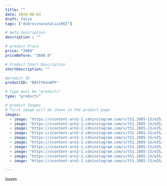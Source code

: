 ```yaml
---
title: ""
date: 2019-08-03
draft: false
tags: ["dubrovinanatalia1963"]

# meta description
description : ""

# product Price
price: "3000"
priceBefore: "3600.0"

# Product Short Description
shortDescription: ""

#product ID
productID: "B0ttY6onAPh"

# type must be "products"
type: "products"

# product Images
# first image will be shown in the product page
images:
  - image: "https://scontent-arn2-2.cdninstagram.com/v/t51.2885-15/e35/66114649_2321309961272033_4320561027746673329_n.jpg?se=7&tp=1&_nc_ht=scontent-arn2-2.cdninstagram.com&_nc_cat=105&_nc_ohc=ZuyHfBz5CwUAX8AS-Xy&ccb=7-4&oh=306905a5a5c73f4c08ddef7c92495a13&oe=6084ED1F&ig_cache_key=MjEwMjUzNjIyMjkyMTMxNDY4MQ%3D%3D.2-ccb7-4"
  - image: "https://scontent-arn2-1.cdninstagram.com/v/t51.2885-15/e35/67423768_513685735838632_981073890590774018_n.jpg?se=7&tp=1&_nc_ht=scontent-arn2-1.cdninstagram.com&_nc_cat=104&_nc_ohc=ayJa7FB0XcMAX-xKb4c&ccb=7-4&oh=e1323d9685573cc41ddf695092b83923&oe=608437BB&ig_cache_key=MjEwMjUzNjIyMjk3OTk3MzU0NA%3D%3D.2-ccb7-4"
  - image: "https://scontent-arn2-2.cdninstagram.com/v/t51.2885-15/e35/66294032_960436724348477_9046654680409584320_n.jpg?se=7&tp=1&_nc_ht=scontent-arn2-2.cdninstagram.com&_nc_cat=105&_nc_ohc=sMHZpCt6JpwAX8WtU1r&ccb=7-4&oh=aff969ee794152cf8e934232b0c74343&oe=60825EA2&ig_cache_key=MjEwMjUzNjIyMjk2MzI3MDgyMw%3D%3D.2-ccb7-4"
  - image: "https://scontent-arn2-2.cdninstagram.com/v/t51.2885-15/e35/66162837_351492089114016_5646404607573372081_n.jpg?se=7&tp=1&_nc_ht=scontent-arn2-2.cdninstagram.com&_nc_cat=100&_nc_ohc=os0_m5n37s8AX_Nqt-9&ccb=7-4&oh=3ee804b9a483a43ec60098a8749ee6be&oe=6083BF0C&ig_cache_key=MjEwMjUzNjIyMjk3MTczNzAxMw%3D%3D.2-ccb7-4"
  - image: "https://scontent-arn2-1.cdninstagram.com/v/t51.2885-15/e35/67350302_685147705320859_1577947152932414607_n.jpg?se=7&tp=1&_nc_ht=scontent-arn2-1.cdninstagram.com&_nc_cat=107&_nc_ohc=Lpr-QiBy1wcAX81wmwW&ccb=7-4&oh=6d1dbc8e0f681db5ecd605c38fe36ab9&oe=60828880&ig_cache_key=MjEwMjUzNjIyMzAwNTMyNzgyMg%3D%3D.2-ccb7-4"
  - image: "https://scontent-arn2-1.cdninstagram.com/v/t51.2885-15/e35/67740122_2291267957870186_7032073279332673489_n.jpg?se=7&tp=1&_nc_ht=scontent-arn2-1.cdninstagram.com&_nc_cat=102&_nc_ohc=4bUhIJfGrbQAX_BvykX&ccb=7-4&oh=33b394b4a3b180f598f43c5d647c2782&oe=60833D5F&ig_cache_key=MjEwMjUzNjIyMjk4ODM1NTI2NA%3D%3D.2-ccb7-4"
  - image: "https://scontent-arn2-1.cdninstagram.com/v/t51.2885-15/e35/66181299_2073408376288207_3366647158430289258_n.jpg?se=7&tp=1&_nc_ht=scontent-arn2-1.cdninstagram.com&_nc_cat=107&_nc_ohc=6dObRExPv-AAX_4uAmY&ccb=7-4&oh=6d1a221d252bf0e4c847bd04dfbc1d77&oe=6083F386&ig_cache_key=MjEwMjUzNjIyMjk2MzM2MjQ0NA%3D%3D.2-ccb7-4"
  - image: "https://scontent-arn2-1.cdninstagram.com/v/t51.2885-15/e35/67606235_1145003002359901_5809982693305453555_n.jpg?se=7&tp=1&_nc_ht=scontent-arn2-1.cdninstagram.com&_nc_cat=101&_nc_ohc=ruS9FC0oR-QAX-NN3lk&ccb=7-4&oh=d3c6e82e1c46753af8c313c8638ad5c2&oe=6082976D&ig_cache_key=MjEwMjUzNjIyMjkzODIxMDkxOA%3D%3D.2-ccb7-4"
  - image: "https://scontent-arn2-2.cdninstagram.com/v/t51.2885-15/e35/67592822_136467334237796_7672470630575050028_n.jpg?se=7&tp=1&_nc_ht=scontent-arn2-2.cdninstagram.com&_nc_cat=108&_nc_ohc=RWZxqvZbVkMAX_imYAI&ccb=7-4&oh=1681d4757b5ac8dba6394610f98d3907&oe=60846A0D&ig_cache_key=MjEwMjUzNjIyMzAwNTI4MDQ5NA%3D%3D.2-ccb7-4"
  - image: "https://scontent-arn2-1.cdninstagram.com/v/t51.2885-15/e35/65875197_2920653578009006_1058927639787786264_n.jpg?se=7&tp=1&_nc_ht=scontent-arn2-1.cdninstagram.com&_nc_cat=102&_nc_ohc=s6oYhl5RdKgAX8kWtAt&ccb=7-4&oh=fcafa8d0c794660ed581f1ae2d4aea0e&oe=6082033E&ig_cache_key=MjEwMjUzNjIyMjk0NjU4MjM1MQ%3D%3D.2-ccb7-4"

---
```

lorem
